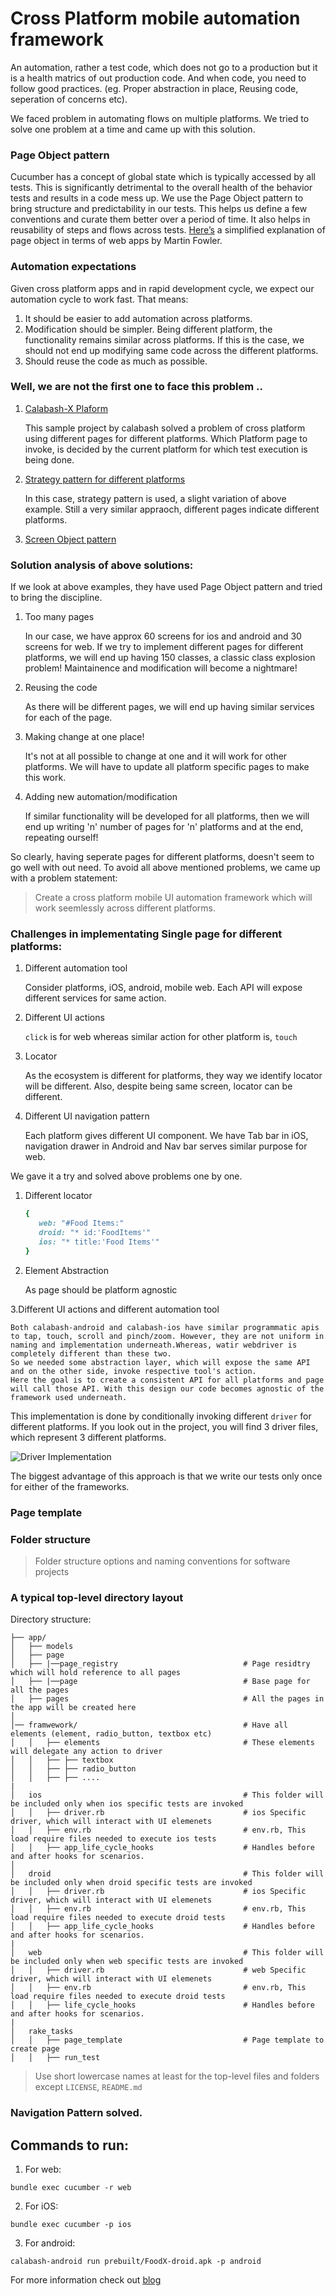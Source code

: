 # Cross Platform mobile automation framework 

An automation, rather a test code, which does not go to a production but it is a health matrics of out production code. And when code, you need to follow good practices. (eg. Proper abstraction in place, Reusing code, seperation of concerns etc).

We faced problem in automating flows on multiple platforms. We tried to solve one problem at a time and came up with this solution.


### Page Object pattern 
Cucumber has a concept of global state which is typically accessed by all tests. This is significantly detrimental to the overall health of the behavior tests and results in a code mess up. We use the Page Object pattern to bring structure and predictability in our tests. This helps us define a few conventions and curate them better over a period of time. It also helps in reusability of steps and flows across tests. [Here’s](http://martinfowler.com/bliki/PageObject.html) a simplified explanation of page object in terms of web apps by Martin Fowler. 

### Automation expectations

Given cross platform apps and in rapid development cycle, we expect our automation cycle to work fast. That means: 

1. It should be easier to add automation across platforms. 
2. Modification should be simpler. Being different platform, the functionality remains similar across platforms. If this is the case, we should not end up modifying same code across the different platforms.
3. Should reuse the code as much as possible.


### Well, we are not the first one to face this problem ..

1. [Calabash-X Plaform](https://github.com/calabash/x-platform-example)

    This sample project by calabash solved a problem of cross platform using different pages for different platforms. Which Platform page to invoke, is decided by the current platform for which test execution is being done.
2.  [Strategy pattern for different platforms](http://www.3pillarglobal.com/insights/design-patterns-in-automation-testing)

    In this case, strategy pattern is used, a slight variation of above example. Still a very similar appraoch, different pages indicate different platforms.
    
3. [Screen Object pattern](https://rubygemtsl.com/2014/01/06/designing-maintainable-calabash-tests-using-screen-objects-2/)


### Solution analysis of above solutions:

If we look at above examples, they have used Page Object pattern and tried to bring the discipline. 

1. Too many pages

    In our case, we have approx 60 screens for ios and android and 30 screens for web. If we try to implement different pages for different platforms, we will end up having 150 classes, a classic class explosion problem! Maintainence and modification will become a nightmare! 
2. Reusing the code

    As there will be different pages, we will end up having similar services for each of the page. 
3. Making change at one place!

    It's not at all possible to change at one and it will work for other platforms. We will have to update all platform specific pages to make this work.
4. Adding new automation/modification

    If similar functionality will be developed for all platforms, then we will end up writing 'n' number of pages for 'n' platforms and at the end, repeating ourself!
 
So clearly, having seperate pages for different platforms, doesn't seem to go well with out need. To avoid all above mentioned problems, we came up with a problem statement:
> Create a cross platform mobile UI automation framework which will work seemlessly across different platforms.

### Challenges in implementating Single page for different platforms: 

1. Different automation tool

    Consider platforms, iOS, android, mobile web. Each API will expose different services for same action. 
2. Different UI actions

    `click` is for web whereas similar action for other platform is, `touch`
3. Locator

    As the ecosystem is different for platforms, they way we identify locator will be different. Also, despite being same screen, locator can be different.
4. Different UI navigation pattern

    Each platform gives different UI component. We have Tab bar in iOS, navigation drawer in Android and Nav bar serves similar purpose for web. 

We gave it a try and solved above problems one by one. 

1. Different locator
     ```ruby 
     {
        web: "#Food Items:"
        droid: "* id:'FoodItems'"
        ios: "* title:'Food Items'"
     }
   
     ```

2. Element Abstraction

   As page should be platform agnostic 



3.Different UI actions and different automation tool 

    Both calabash-android and calabash-ios have similar programmatic apis to tap, touch, scroll and pinch/zoom. However, they are not uniform in naming and implementation underneath.Whereas, watir webdriver is completely different than these two. 
    So we needed some abstraction layer, which will expose the same API and on the other side, invoke respective tool's action. 
    Here the goal is to create a consistent API for all platforms and page will call those API. With this design our code becomes agnostic of the framework used underneath.

This implementation is done by conditionally invoking different `driver` for different platforms. 
If you look out in the project, you will find 3 driver files, which represent 3 different platforms. 

![Driver Implementation ](./driver.jpg)

The biggest advantage of this approach is that we write our tests only once for either of the frameworks. 



### Page template 

### Folder structure 
> Folder structure options and naming conventions for software projects

### A typical top-level directory layout

Directory structure:
```
├── app/
│   ├── models
│   ├── page
│   ├── |──page_registry                            # Page residtry which will hold reference to all pages
│   ├── |──page                                     # Base page for all the pages        
│   ├── pages                                       # All the pages in the app will be created here        
│  
│── framwework/                                     # Have all elements (element, radio_button, textbox etc)
│   │   ├── elements                                # These elements will delegate any action to driver
│   │   ├── ├── textbox
│   │   ├── ├── radio_button
│   │   ├── ├── ....
|
│   ios                                             # This folder will be included only when ios specific tests are invoked
│   │   ├── driver.rb                               # ios Specific driver, which will interact with UI elemenets
│   │   ├── env.rb                                  # env.rb, This load require files needed to execute ios tests
│   │   ├── app_life_cycle_hooks                    # Handles before and after hooks for scenarios.
│   
│   droid                                           # This folder will be included only when droid specific tests are invoked
│   │   ├── driver.rb                               # ios Specific driver, which will interact with UI elemenets
│   │   ├── env.rb                                  # env.rb, This load require files needed to execute droid tests
│   │   ├── app_life_cycle_hooks                    # Handles before and after hooks for scenarios.
|
│   web                                             # This folder will be included only when web specific tests are invoked
│   │   ├── driver.rb                               # web Specific driver, which will interact with UI elemenets
│   │   ├── env.rb                                  # env.rb, This load require files needed to execute droid tests
│   │   ├── life_cycle_hooks                        # Handles before and after hooks for scenarios.
|
│   rake_tasks
│   │   ├── page_template                           # Page template to create page 
│   │   ├── run_test  
```


> Use short lowercase names at least for the top-level files and folders except
> `LICENSE`, `README.md`
 
### Navigation Pattern solved. 

## Commands to run:

1. For web:

`bundle exec cucumber -r web`

2. For iOS:

`bundle exec cucumber -p ios`

3. For android:

`calabash-android run prebuilt/FoodX-droid.apk -p android`

For more information check out [blog](https://pritibiyani.github.io/blog/speaking-at-vodqa-banglore)
